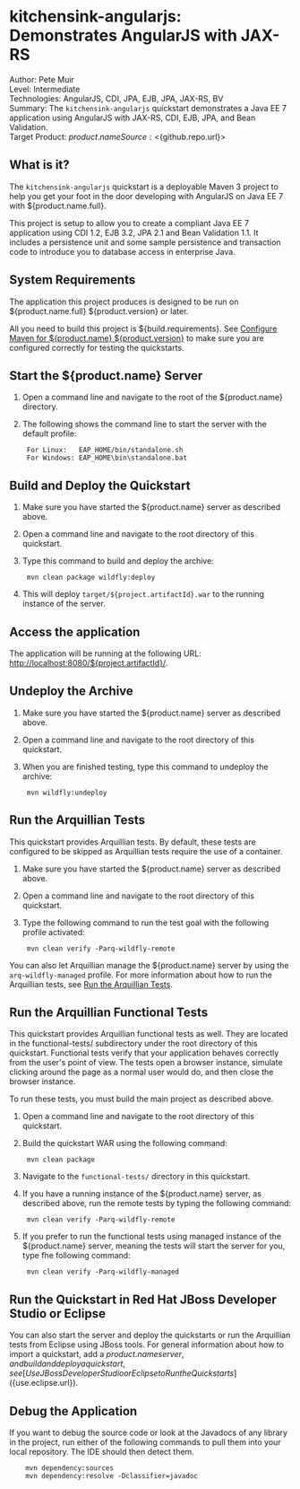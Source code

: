 kitchensink-angularjs: Demonstrates AngularJS with JAX-RS
=========================================================
Author: Pete Muir  
Level: Intermediate  
Technologies: AngularJS, CDI, JPA, EJB, JPA, JAX-RS, BV  
Summary: The `kitchensink-angularjs` quickstart demonstrates a Java EE 7 application using AngularJS with JAX-RS, CDI, EJB, JPA, and Bean Validation.  
Target Product: ${product.name}  
Source: <${github.repo.url}>  

What is it?
-----------

The `kitchensink-angularjs` quickstart is a deployable Maven 3 project to help you get your foot in the door developing with AngularJS on Java EE 7 with ${product.name.full}. 

This project is setup to allow you to create a compliant Java EE 7 application using CDI 1.2, EJB 3.2, JPA 2.1 and Bean Validation 1.1. It includes a persistence unit and some sample persistence and transaction code to introduce you to database access in enterprise Java. 

System Requirements
-------------------

The application this project produces is designed to be run on ${product.name.full} ${product.version} or later. 

All you need to build this project is ${build.requirements}. See [Configure Maven for ${product.name} ${product.version}](https://github.com/jboss-developer/jboss-developer-shared-resources/blob/master/guides/CONFIGURE_MAVEN_JBOSS_EAP7.md#configure-maven-to-build-and-deploy-the-quickstarts) to make sure you are configured correctly for testing the quickstarts.

Start the ${product.name} Server
--------------------------

1. Open a command line and navigate to the root of the ${product.name} directory.
2. The following shows the command line to start the server with the default profile:

        For Linux:   EAP_HOME/bin/standalone.sh
        For Windows: EAP_HOME\bin\standalone.bat

 
Build and Deploy the Quickstart
-------------------------------

1. Make sure you have started the ${product.name} server as described above.
2. Open a command line and navigate to the root directory of this quickstart.
3. Type this command to build and deploy the archive:

        mvn clean package wildfly:deploy

4. This will deploy `target/${project.artifactId}.war` to the running instance of the server.
 

Access the application 
---------------------

The application will be running at the following URL: <http://localhost:8080/${project.artifactId}/>.


Undeploy the Archive
--------------------

1. Make sure you have started the ${product.name} server as described above.
2. Open a command line and navigate to the root directory of this quickstart.
3. When you are finished testing, type this command to undeploy the archive:

        mvn wildfly:undeploy


Run the Arquillian Tests 
-------------------------

This quickstart provides Arquillian tests. By default, these tests are configured to be skipped as Arquillian tests require the use of a container. 

1. Make sure you have started the ${product.name} server as described above.
2. Open a command line and navigate to the root directory of this quickstart.
3. Type the following command to run the test goal with the following profile activated:

        mvn clean verify -Parq-wildfly-remote 

You can also let Arquillian manage the ${product.name} server by using the `arq-wildfly-managed` profile. For more information about how to run the Arquillian tests, see [Run the Arquillian Tests](https://github.com/jboss-developer/jboss-developer-shared-resources/blob/master/guides/RUN_ARQUILLIAN_TESTS.md#run-the-arquillian-tests).


Run the Arquillian Functional Tests
-----------------------------------

This quickstart provides Arquillian functional tests as well. They are located in the functional-tests/ subdirectory under the root directory of this quickstart.
Functional tests verify that your application behaves correctly from the user's point of view. The tests open a browser instance, simulate clicking around the page as a normal user would do, and then close the browser instance.

To run these tests, you must build the main project as described above.

1. Open a command line and navigate to the root directory of this quickstart.
2. Build the quickstart WAR using the following command:

        mvn clean package

3. Navigate to the `functional-tests/` directory in this quickstart.
4. If you have a running instance of the ${product.name} server, as described above, run the remote tests by typing the following command:

        mvn clean verify -Parq-wildfly-remote

5. If you prefer to run the functional tests using managed instance of the ${product.name} server, meaning the tests will start the server for you, type fhe following command:

        mvn clean verify -Parq-wildfly-managed


Run the Quickstart in Red Hat JBoss Developer Studio or Eclipse
-------------------------------------
You can also start the server and deploy the quickstarts or run the Arquillian tests from Eclipse using JBoss tools. For general information about how to import a quickstart, add a ${product.name} server, and build and deploy a quickstart, see [Use JBoss Developer Studio or Eclipse to Run the Quickstarts](${use.eclipse.url}). 


Debug the Application
------------------------------------

If you want to debug the source code or look at the Javadocs of any library in the project, run either of the following commands to pull them into your local repository. The IDE should then detect them.

        mvn dependency:sources
        mvn dependency:resolve -Dclassifier=javadoc
